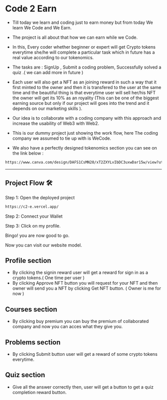 
#  Code 2 Earn

- Till today we learn and coding just to earn money but from today We learn We Code and We Earn. 

 - The project is all about that how we can earn while we Code.
 
  - In this, Every coder whether beginner or expert will get Crypto tokens everytime she/he will complete a particular task which in future has a real value according to our tokenomics.
  
  - The tasks are : SignUp , Submit a coding problem, Successfully solved a quiz .( we can add more in future )
  
  - Each user will also get a NFT as an joining reward in such a way that it first minted to the owner and then it is transfered to the user at the same time and the beautiful thing is that everytime user will sell her/his NFT the owner will get its 10% as an royality (This can be one of the biggest earning source but only if our project will goes into the trend and it depends on our marketing skills ).
  
  - Our idea is to collaborate with a coding company with this approach and increase the usability of Web3 with Web2.
  
  - This is our dummy project just showing the work flow, here The coding company we assumed to tie up with is WeCode. 
  
- We also have a perfectly designed tokenomics section you can see on the link below :
```sh
https://www.canva.com/design/DAFS1CsMN20/xT2ZXYLvIbDC3uxwDar15w/view?utm_content=DAFS1CsMN20&utm_campaign=designshare&utm_medium=link&utm_source=publishsharelink

```
-------------------------

## Project Flow 🛠️

Step 1: Open the deployed project 

```sh
https://c2-e.vercel.app/
```


Step 2: Connect your Wallet 

Step 3: Click on my profile.

Bingo! you are now good to go.

 Now you can visit our website model.

 ## Profile section
 - By clicking the signin reward user will get a reward for sign in as a crypto tokens.( One time per user )
 - By clicking Approve NFT button you will request for your NFT and then owner will send you a NFT by clicking Get NFT button. ( Owner is me for now )


 ## Courses section

 - By clicking buy premium you can buy the premium of collaborated company and now you can acces what they give you.
 ## Problems section
 - By clicking Submit button user will get a reward of some crypto tokens everytime.

 ## Quiz section

 - Give all the answer correctly then, user will get a button to get a quiz completion reward button.
 

